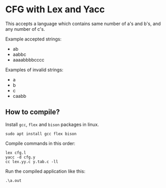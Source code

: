 # CFG with Lex and Yacc

This accepts a language which contains same number of a's and b's, and any number of c's.

Example accepted strings:

- ab
- aabbc
- aaaabbbbcccc

Examples of invalid strings:

- a
- b
- c
- caabb

## How to compile?

Install `gcc`, `flex` and `bison` packages in linux.

```
sudo apt install gcc flex bison
```

Compile commands in this order:

```
lex cfg.l
yacc -d cfg.y
cc lex.yy.c y.tab.c -ll
```

Run the compiled application like this:

```
.\a.out
```
